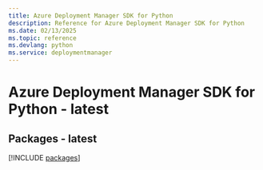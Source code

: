 ```yaml
---
title: Azure Deployment Manager SDK for Python
description: Reference for Azure Deployment Manager SDK for Python
ms.date: 02/13/2025
ms.topic: reference
ms.devlang: python
ms.service: deploymentmanager
---
```

# Azure Deployment Manager SDK for Python - latest
## Packages - latest
[!INCLUDE [packages](deployment-manager-index.md)]